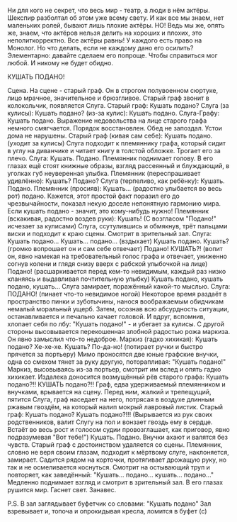   Ни для кого не секрет, что весь мир - театр, а люди в нём актёры. Шекспир разболтал об этом уже всему свету. И как все мы знаем, нет маленьких ролей, бывают лишь плохие актёры. НО! Ведь мы же, опять же, знаем, что актёров нельзя делить на хороших и плохих, это неполиткорректно. Все актёры равны! У каждого есть право на Монолог. Но что делать, если не каждому дано его осилить?
Элементарно: давайте сделаем его попроще. Чтобы справиться мог любой. И никому не будет обидно.

КУШАТЬ ПОДАНО!

Сцена. На сцене - старый граф. Он в строгом полувоенном сюртуке, лицо мрачное, значительное и брюзгливое. Старый граф звонит в колокольчик, появляется Слуга.
Старый граф: Кушать подано?
Слуга (за кулисы): Кушать подано?
(из-за кулис): Кушать подано.
Слуга-Графу: Кушать подано.
Выражение недовольства на лице старого графа немного смягчается. Порядок восстановлен. Обед не запоздал. Устои дома не нарушены.
Старый граф (кивая сам себе): Кушать подано. (уходит за кулисы)
Слуга подходит к племяннику графа, который сидит в углу на диванчике и читает книгу в толстой обложке. Трогает его за плечо.
Слуга: Кушать. Подано.
Племянник поднимает голову. В его глазах ещё стоят книжные образы, взгляд рассеянный и блуждающий, в уголках губ неуверенная улыбка.
Племянник (переспрашивает удивлённо): Кушать? Подано?
Слуга (терпеливо, как ребёнку): Кушать. Подано.
Племянник (просияв): Кушать... (радостно улыбается во весь рот) подано.
Кажется, этот простой факт поразил его до чрезвычайности, показал некую доселе непонятную гармонию мира. Если кушать подано - значит, это кому-нибудь нужно!
Племянник (вскакивая, радостно воздев руки): Кушать!
(С возгласом "Подано!" исчезает за кулисами)
Слуга, ссутулившись и обмякнув, трёт пальцами виски и подходит к краю сцены. Смотрит в зрительный зал.
Слуга: Кушать подано... Кушать... подано... (вздыхает) Кушать подано. Кушать? (громко вопрошает он и сам себе отвечает) Подано! КУШАТЬ?! (вопит он, явно намекая на требовательный голос графа и отвечает, униженно согнув колени и глядя снизу вверх с рабской улыбочкой на лице) Подано! (расшаркивается перед кем-то невидимым, каждый раз низко кланяясь и выдавливая почтительную улыбку) Кушать подано, кушать подано, кушать...
Слуга замирает, поражённый какой-то мыслью.
Слуга: ПОДАНО! (пинает что-то невидимое ногой)
Некоторое время раздаёт в пространство пинки и зуботычины, нанося воображаемым обидчикам немалый моральный ущерб. Затем, осознав всю абсурдность ситуации, останавливается и печально качает головой. И вдруг, вспомнив, хлопает себя по лбу: "Кушать подано!" - и убегает за кулисы.
С другой стороны высовывается перекошенная злобной радостью рожа маркиза. Он явно замыслил что-то недоброе.
Маркиз (гадко хихикая): Кушать подано? Хе-хе-хе. Кушать? По-да-но! (потирает ручки и быстро прячется за портьеру)
Мимо проносятся две юные графские внучки, одна со смехом тянет за руку другую, поторапливая: "Кушать подано!"
Маркиз, высовываясь из-за портьер, смотрит им вслед и опять гадко хихикает.
Издалека доносится возмущённый рёв старого графа: Кушать подано?!! КУШАТЬ подано?!!
Граф, едва удерживаемый племянником и внучками, врывается на сцену. Перед ним, жалкий и трепещущий, пятится Слуга, граф наседает на него, потрясая в воздухе длинным ржавым гвоздём, на который налип мокрый лавровый листик.
Старый граф: Кушать подано? Кушать подано?!!! (Вырывается из рук своих родственников, валит Слугу на пол и вонзает гвоздь ему в сердце. Встаёт во весь рост и голосом судии провозглашает, как приговор, явно подразумевая "Вот тебе!") Кушать. Подано.
Внучки ахают и валятся без чувств. Старый граф с достоинством удаляется со сцены.
Племянник, словно не веря своим глазам, подходит к мёртвому слуге, наклоняется, замирает. Садится рядом на корточки, протягивает дрожащую руку, но так и не осмеливается коснуться. Смотрит на остывающий труп и повторяет, как заведённый: "Кушать... подано... кушать... подано..." Медленно поднимает взгляд и смотрит в зрительный зал. В его глазах рушится мир.
Гаснет свет.
Занавес.

P.S. В зал заглядывает буфетчик со словами: "Кушать подано"
Зал взревывает и, топоча и опрокидывая кресла, ломится в буфет (с)    